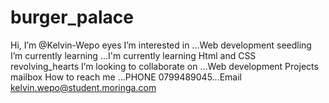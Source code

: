 # burger_palace
Hi, I’m @Kelvin-Wepo
eyes I’m interested in ...Web development
seedling I’m currently learning ...I'm currently learning Html and CSS
revolving_hearts I’m looking to collaborate on ...Web development Projects
mailbox How to reach me ...PHONE 0799489045...Email kelvin.wepo@student.moringa.com
